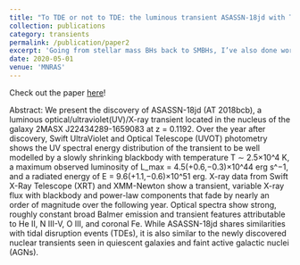 ```yaml
---
title: "To TDE or not to TDE: the luminous transient ASASSN-18jd with TDE-like and AGN-like qualities"
collection: publications
category: transients
permalink: /publication/paper2
excerpt: 'Going from stellar mass BHs back to SMBHs, I’ve also done work on TDEs detected by ASAS-SN.  TDEs are the luminous flares that occur when a star gets ripped apart by the tidal forces of a SMBH and is accreted.  My first, first-author paper at OSU was characterizing ASASSN-18jd, a peculiar event that is not quite a TDE, and not quite an AGN.  At the time, ASASSN-18jd was unique in its peculiarity, but newer work has shown there to be a handful of ambiguous nuclear transients (ANTs) with similar in-between-TDE-and-AGN properties.'
date: 2020-05-01
venue: 'MNRAS'
---
```


Check out the paper [here](https://ui.adsabs.harvard.edu/abs/2020MNRAS.494.2538N/abstract)!

Abstract: We present the discovery of ASASSN-18jd (AT 2018bcb), a luminous optical/ultraviolet(UV)/X-ray transient located in the nucleus of the galaxy 2MASX J22434289-1659083 at z = 0.1192. Over the year after discovery, Swift UltraViolet and Optical Telescope (UVOT) photometry shows the UV spectral energy distribution of the transient to be well modelled by a slowly shrinking blackbody with temperature T ∼ 2.5×10^4 K, a maximum observed luminosity of L_max = 4.5(+0.6,−0.3)×10^44 erg s^−1, and a radiated energy of E = 9.6(+1.1,−0.6)×10^51 erg. X-ray data from Swift X-Ray Telescope (XRT) and XMM-Newton show a transient, variable X-ray flux with blackbody and power-law components that fade by nearly an order of magnitude over the following year. Optical spectra show strong, roughly constant broad Balmer emission and transient features attributable to He II, N III-V, O III, and coronal Fe. While ASASSN-18jd shares similarities with tidal disruption events (TDEs), it is also similar to the newly discovered nuclear transients seen in quiescent galaxies and faint active galactic nuclei (AGNs).
